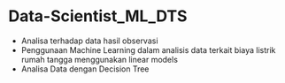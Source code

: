 # Data-Scientist_ML_DTS
- Analisa terhadap data hasil observasi
- Penggunaan Machine Learning dalam analisis data terkait biaya listrik rumah tangga menggunakan linear models
- Analisa Data dengan Decision Tree
